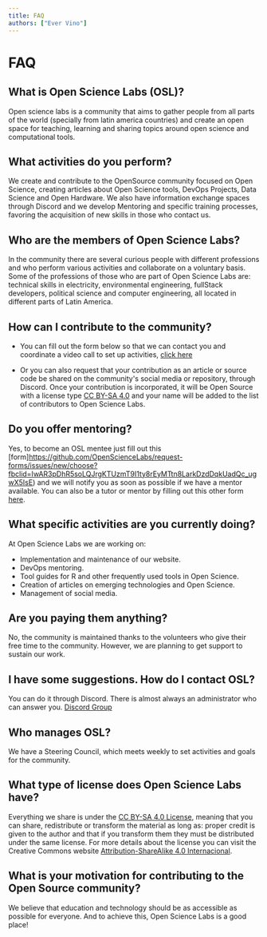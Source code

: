 ```yaml
---
title: FAQ
authors: ["Ever Vino"]
---
```


# FAQ

## What is Open Science Labs (OSL)?

Open science labs is a community that aims to gather people from all parts of
the world (specially from latin america countries) and create an open space for
teaching, learning and sharing topics around open science and computational
tools.

## What activities do you perform?

We create and contribute to the OpenSource community focused on Open Science,
creating articles about Open Science tools, DevOps Projects, Data Science and
Open Hardware. We also have information exchange spaces through Discord and we
develop Mentoring and specific training processes, favoring the acquisition of
new skills in those who contact us.

## Who are the members of Open Science Labs?

In the community there are several curious people with different professions and
who perform various activities and collaborate on a voluntary basis. Some of the
professions of those who are part of Open Science Labs are: technical skills in
electricity, environmental engineering, fullStack developers, political science
and computer engineering, all located in different parts of Latin America.

## How can I contribute to the community?

- You can fill out the form below so that we can contact you and coordinate a
  video call to set up activities,
  [click here](https://github.com/OpenScienceLabs/request-forms/issues/new/choose?fbclid=IwAR3pDhR5soLQJrgKTUzmT9I1ty8rEyMTtn8LarkDzdDqkUadQc_ugwX5IsE)

- Or you can also request that your contribution as an article or source code be
  shared on the community's social media or repository, through Discord. Once
  your contribution is incorporated, it will be Open Source with a license type
  [CC BY-SA 4.0](https://creativecommons.org/licenses/by-sa/4.0/) and your name
  will be added to the list of contributors to Open Science Labs.

## Do you offer mentoring?

Yes, to become an OSL mentee just fill out this
[form]https://github.com/OpenScienceLabs/request-forms/issues/new/choose?fbclid=IwAR3pDhR5soLQJrgKTUzmT9I1ty8rEyMTtn8LarkDzdDqkUadQc_ugwX5IsE)
and we will notify you as soon as possible if we have a mentor available. You
can also be a tutor or mentor by filling out this other form
[here](https://github.com/OpenScienceLabs/request-forms/issues/new/choose?fbclid=IwAR3pDhR5soLQJrgKTUzmT9I1ty8rEyMTtn8LarkDzdDqkUadQc_ugwX5IsE).

## What specific activities are you currently doing?

At Open Science Labs we are working on:

- Implementation and maintenance of our website.
- DevOps mentoring.
- Tool guides for R and other frequently used tools in Open Science.
- Creation of articles on emerging technologies and Open Science.
- Management of social media.

## Are you paying them anything?

No, the community is maintained thanks to the volunteers who give their free
time to the community. However, we are planning to get support to sustain our
work.

## I have some suggestions. How do I contact OSL?

You can do it through Discord. There is almost always an administrator who can
answer you. [Discord Group](/discord)

## Who manages OSL?

We have a Steering Council, which meets weekly to set activities and goals for
the community.

## What type of license does Open Science Labs have?

Everything we share is under the
[CC BY-SA 4.0 License](https://creativecommons.org/licenses/by-sa/4.0/), meaning
that you can share, redistribute or transform the material as long as: proper
credit is given to the author and that if you transform them they must be
distributed under the same license. For more details about the license you can
visit the Creative Commons website
[Attribution-ShareAlike 4.0 Internacional](https://creativecommons.org/licenses/by-sa/4.0/).

## What is your motivation for contributing to the Open Source community?

We believe that education and technology should be as accessible as possible for
everyone. And to achieve this, Open Science Labs is a good place!
